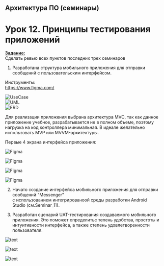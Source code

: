 ## Архитектура ПО (семинары)

# Урок 12. Принципы тестирования приложений
**<u>Задание:</u>**<br>Сделать ревью всех пунктов последних трех семинаров

1. Разработана структура мобильного приложения для отправки сообщений с пользовательским интерфейсом.

Инструменты:<br>
https://www.figma.com/ <br>

![UseCase](image_A.PNG)<br>
![UML](image_B.PNG)<br>
![ERD](image_C.PNG)<br>

Для реализации приложения выбрана архитектура MVC, так как данное приложение учебное,
разрабатывается не в полном объеме, поэтому нагрузка на код контроллера минимальная.
В идеале желательно использовать MVP или MVVM-архитектуры.

Первые 4 экрана интерфейса приложения:<br>

![Figma](image_D.PNG)<br>

![Figma](image_E.PNG)<br>

![Figma](image_F.PNG)<br>

![Figma](image_G.PNG)<br>

2. Начато создание интерфейса мобильного приложения для отправки сообщений "Messenger"<br> 
с использованием интегрированоой среды разработки Android Studio (см.Seminar_11).

3. Разработан сценарий UAT-тестирования создаваемого мобильного приложения.
Это поможет определитьс тепень удобства, простоты и интуитивности интерфейса, 
а также степень удовлетворенности пользователя.


  ![text](image_H.PNG)<br>

  ![text](image_K.PNG)<br>

  ![text](image_M.PNG)<br>



